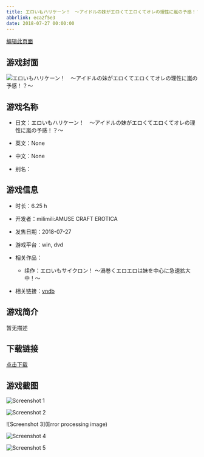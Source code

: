 ```yaml
---
title: エロいもハリケーン！　～アイドルの妹がエロくてエロくてオレの理性に嵐の予感！？～
abbrlink: eca2f5e3
date: 2018-07-27 00:00:00
---
```

[编辑此页面](https://github.com/ACG-3/ADV3-source/blob/main/source/_posts/%E3%82%A8%E3%83%AD%E3%81%84%E3%82%82%E3%83%8F%E3%83%AA%E3%82%B1%E3%83%BC%E3%83%B3%EF%BC%81%E3%80%80%EF%BD%9E%E3%82%A2%E3%82%A4%E3%83%89%E3%83%AB%E3%81%AE%E5%A6%B9%E3%81%8C%E3%82%A8%E3%83%AD%E3%81%8F%E3%81%A6%E3%82%A8%E3%83%AD%E3%81%8F%E3%81%A6%E3%82%AA%E3%83%AC%E3%81%AE%E7%90%86%E6%80%A7%E3%81%AB%E5%B5%90%E3%81%AE%E4%BA%88%E6%84%9F%EF%BC%81%EF%BC%9F%EF%BD%9E.md)

## 游戏封面

![エロいもハリケーン！　～アイドルの妹がエロくてエロくてオレの理性に嵐の予感！？～](https://pan.timero.xyz/d/onedrive/img_lib_001/%E3%82%A8%E3%83%AD%E3%81%84%E3%82%82%E3%83%8F%E3%83%AA%E3%82%B1%E3%83%BC%E3%83%B3%EF%BC%81%E3%80%80%EF%BD%9E%E3%82%A2%E3%82%A4%E3%83%89%E3%83%AB%E3%81%AE%E5%A6%B9%E3%81%8C%E3%82%A8%E3%83%AD%E3%81%8F%E3%81%A6%E3%82%A8%E3%83%AD%E3%81%8F%E3%81%A6%E3%82%AA%E3%83%AC%E3%81%AE%E7%90%86%E6%80%A7%E3%81%AB%E5%B5%90%E3%81%AE%E4%BA%88%E6%84%9F%EF%BC%81%EF%BC%9F%EF%BD%9E_cover.avif)


## 游戏名称

- 日文：エロいもハリケーン！　～アイドルの妹がエロくてエロくてオレの理性に嵐の予感！？～
- 英文：None
- 中文：None

- 别名：


## 游戏信息

- 时长：6.25 h
- 开发者：milimili:AMUSE CRAFT EROTICA
- 发售日期：2018-07-27
- 游戏平台：win, dvd
- 相关作品：
   - 续作：エロいもサイクロン！ ～渦巻くエロエロは妹を中心に急速拡大中！～

- 相关链接：[vndb](https://vndb.org/v23201)


## 游戏简介

暂无描述


## 下载链接

[点击下载](https://pan.timero.xyz/onedrive/adv_lib_001/%E3%82%A8%E3%83%AD%E3%81%84%E3%82%82%E3%83%8F%E3%83%AA%E3%82%B1%E3%83%BC%E3%83%B3%EF%BC%81%E3%80%80%EF%BD%9E%E3%82%A2%E3%82%A4%E3%83%89%E3%83%AB%E3%81%AE%E5%A6%B9%E3%81%8C%E3%82%A8%E3%83%AD%E3%81%8F%E3%81%A6%E3%82%A8%E3%83%AD%E3%81%8F%E3%81%A6%E3%82%AA%E3%83%AC%E3%81%AE%E7%90%86%E6%80%A7%E3%81%AB%E5%B5%90%E3%81%AE%E4%BA%88%E6%84%9F%EF%BC%81%EF%BC%9F%EF%BD%9E)


## 游戏截图


![Screenshot 1](https://pan.timero.xyz/d/onedrive/img_lib_001/%E3%82%A8%E3%83%AD%E3%81%84%E3%82%82%E3%83%8F%E3%83%AA%E3%82%B1%E3%83%BC%E3%83%B3%EF%BC%81%E3%80%80%EF%BD%9E%E3%82%A2%E3%82%A4%E3%83%89%E3%83%AB%E3%81%AE%E5%A6%B9%E3%81%8C%E3%82%A8%E3%83%AD%E3%81%8F%E3%81%A6%E3%82%A8%E3%83%AD%E3%81%8F%E3%81%A6%E3%82%AA%E3%83%AC%E3%81%AE%E7%90%86%E6%80%A7%E3%81%AB%E5%B5%90%E3%81%AE%E4%BA%88%E6%84%9F%EF%BC%81%EF%BC%9F%EF%BD%9E_Screenshot_1.avif)

![Screenshot 2](https://pan.timero.xyz/d/onedrive/img_lib_001/%E3%82%A8%E3%83%AD%E3%81%84%E3%82%82%E3%83%8F%E3%83%AA%E3%82%B1%E3%83%BC%E3%83%B3%EF%BC%81%E3%80%80%EF%BD%9E%E3%82%A2%E3%82%A4%E3%83%89%E3%83%AB%E3%81%AE%E5%A6%B9%E3%81%8C%E3%82%A8%E3%83%AD%E3%81%8F%E3%81%A6%E3%82%A8%E3%83%AD%E3%81%8F%E3%81%A6%E3%82%AA%E3%83%AC%E3%81%AE%E7%90%86%E6%80%A7%E3%81%AB%E5%B5%90%E3%81%AE%E4%BA%88%E6%84%9F%EF%BC%81%EF%BC%9F%EF%BD%9E_Screenshot_2.avif)

![Screenshot 3](Error processing image)

![Screenshot 4](https://pan.timero.xyz/d/onedrive/img_lib_001/%E3%82%A8%E3%83%AD%E3%81%84%E3%82%82%E3%83%8F%E3%83%AA%E3%82%B1%E3%83%BC%E3%83%B3%EF%BC%81%E3%80%80%EF%BD%9E%E3%82%A2%E3%82%A4%E3%83%89%E3%83%AB%E3%81%AE%E5%A6%B9%E3%81%8C%E3%82%A8%E3%83%AD%E3%81%8F%E3%81%A6%E3%82%A8%E3%83%AD%E3%81%8F%E3%81%A6%E3%82%AA%E3%83%AC%E3%81%AE%E7%90%86%E6%80%A7%E3%81%AB%E5%B5%90%E3%81%AE%E4%BA%88%E6%84%9F%EF%BC%81%EF%BC%9F%EF%BD%9E_Screenshot_4.avif)

![Screenshot 5](https://pan.timero.xyz/d/onedrive/img_lib_001/%E3%82%A8%E3%83%AD%E3%81%84%E3%82%82%E3%83%8F%E3%83%AA%E3%82%B1%E3%83%BC%E3%83%B3%EF%BC%81%E3%80%80%EF%BD%9E%E3%82%A2%E3%82%A4%E3%83%89%E3%83%AB%E3%81%AE%E5%A6%B9%E3%81%8C%E3%82%A8%E3%83%AD%E3%81%8F%E3%81%A6%E3%82%A8%E3%83%AD%E3%81%8F%E3%81%A6%E3%82%AA%E3%83%AC%E3%81%AE%E7%90%86%E6%80%A7%E3%81%AB%E5%B5%90%E3%81%AE%E4%BA%88%E6%84%9F%EF%BC%81%EF%BC%9F%EF%BD%9E_Screenshot_5.avif)

